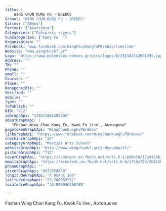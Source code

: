 ```yaml
---
title: |
    WING CHUN KUNG FU - BREBOS
School: "WING CHUN KUNG FU - BREBOS"
Cities: ["Αθήνα"]
Perioxi: ["ΆνωΛιόσια"]
Categories: ["Πολεμικές τέχνες"]
Subcategories: ["Kung Fu  "]
Organization: ""
Facebook: "www.facebook.com/WingChunKungFuPBrebos/timeline"
Website: "www.wingchunkf.gr"
Logo: "https://www.polemikes-tehnes.gr/pics/logos/b/201582312051395.jpg"
Address: ""
TK: ""
Phone: ""
email: ""
Courses: ""
Place: ""
Rensponsible: ""
Verified: ""
mobile: ""
type: ""
toPublish: ""
UID: "712"
idGraphApi: "178575802292595"
aboutGraphApi: | 
   "Foshan Wing Chun Kung Fu, Kwok Fu line , Αυτοαμυνα"
pagetokenGraphApi: "WingChunKungFuPBrebos"
linkGraphApi: "https://www.facebook.com/WingChunKungFuPBrebos/"
checkinsGraphApi: "29"
categoryGraphApi: "Martial Arts School"
websiteGraphApi: "http://www.wingchunkf.gr/index.php/el/"
pictureGraphApi: "712"
coverGraphApi: "https://scontent.xx.fbcdn.net/v/t1.0-1/p50x50/15241736_735972113219625_7540863331884237869_n.png?oh=36212a4e7503995b34f04f74da698b75&amp;oe=5B03B579"
emailsGraphApi: "https://scontent.xx.fbcdn.net/v/t1.0-9/s720x720/26112050_975605265922974_7983748196253628163_n.jpg?oh=88586a010602c8a074c2f0595cae3e65&amp;oe=5B43C45E"
phoneGraphApi: ""
streetGraphApi: "6972858859"
longitudeGraphApi: "Λ Φυλης 160"
latitudeGraphApi: "23.700953722"
locatedinGraphApi: "38.078036258785"

---
```


Foshan Wing Chun Kung Fu, Kwok Fu line , Αυτοαμυνα

